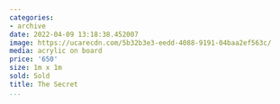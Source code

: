 ```yaml
---
categories:
- archive
date: 2022-04-09 13:18:38.452007
image: https://ucarecdn.com/5b32b3e3-eedd-4088-9191-04baa2ef563c/
media: acrylic on board
price: '650'
size: 1m x 1m
sold: Sold
title: The Secret
...
```

